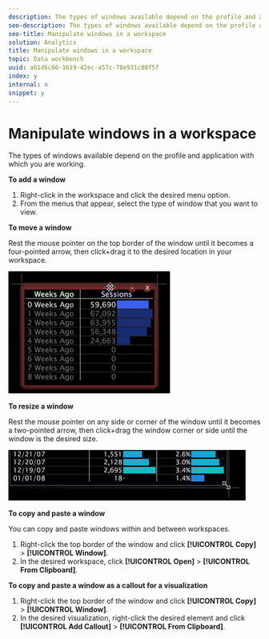 ```yaml
---
description: The types of windows available depend on the profile and application with which you are working.
seo-description: The types of windows available depend on the profile and application with which you are working.
seo-title: Manipulate windows in a workspace
solution: Analytics
title: Manipulate windows in a workspace
topic: Data workbench
uuid: a61d6c66-1619-42ec-a57c-70e931c08f5f
index: y
internal: n
snippet: y
---
```


# Manipulate windows in a workspace

The types of windows available depend on the profile and application with which you are working.

 **To add a window**

1. Right-click in the workspace and click the desired menu option. 
1. From the menus that appear, select the type of window that you want to view.

**To move a window**

Rest the mouse pointer on the top border of the window until it becomes a four-pointed arrow, then click+drag it to the desired location in your workspace.

![](assets/vis_moving.png)

**To resize a window**

Rest the mouse pointer on any side or corner of the window until it becomes a two-pointed arrow, then click+drag the window corner or side until the window is the desired size.

![](assets/vis_resize.png)

**To copy and paste a window**

You can copy and paste windows within and between workspaces.

1. Right-click the top border of the window and click **[!UICONTROL Copy]** > **[!UICONTROL Window]**. 
1. In the desired workspace, click **[!UICONTROL Open]** > **[!UICONTROL From Clipboard]**.

**To copy and paste a window as a callout for a visualization**

1. Right-click the top border of the window and click **[!UICONTROL Copy]** > **[!UICONTROL Window]**. 
1. In the desired visualization, right-click the desired element and click **[!UICONTROL Add Callout]** > **[!UICONTROL From Clipboard]**.

